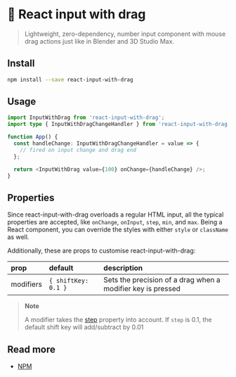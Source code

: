# 💄 React input with drag

> Lightweight, zero-dependency, number input component with mouse drag actions just like in Blender and 3D Studio Max.

## Install

```sh
npm install --save react-input-with-drag
```

## Usage

```typescript
import InputWithDrag from 'react-input-with-drag';
import type { InputWithDragChangeHandler } from 'react-input-with-drag';

function App() {
  const handleChange: InputWithDragChangeHandler = value => {
    // fired on input change and drag end
  };

  return <InputWithDrag value={100} onChange={handleChange} />;
}
```

## Properties

Since react-input-with-drag overloads a regular HTML input, all the typical properties are accepted, like `onChange`, `onInput`, `step`, `min`, and `max`. Being a React component, you can override the styles with either `style` or `className` as well.

Additionally, these are props to customise react-input-with-drag:

| prop      | default             | description                                                 |
| :-------- | :------------------ | :---------------------------------------------------------- |
| modifiers | `{ shiftKey: 0.1 }` | Sets the precision of a drag when a modifier key is pressed |

> **Note**
>
> A modifier takes the [step](https://developer.mozilla.org/en-US/docs/Web/HTML/Attributes/step) property into account. If `step` is 0.1, the default shift key will add/subtract by 0.01

## Read more

- [NPM](https://www.npmjs.com/package/react-input-with-drag)
